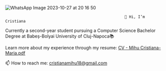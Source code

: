 ![WhatsApp Image 2023-10-27 at 20 16 50](https://github.com/cristianamihu/cristianamihu/assets/128689630/69fe6975-2329-4365-b03a-cf6cc15a94d2)

                                                         👋 Hi, I’m Cristiana

Currently a second-year student pursuing a Computer Science Bachelor Degree at Babeș-Bolyai University of Cluj-Napoca📚 

Learn more about my experience through my resume: [CV - Mihu Cristiana-Maria.pdf](https://github.com/cristianamihu/cristianamihu/files/14947915/CV.-.Mihu.Cristiana-Maria.pdf)
 




📫 How to reach me: cristianamihu18@gmail.com

